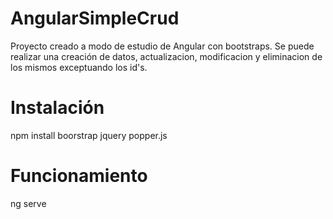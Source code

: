 # AngularSimpleCrud
Proyecto creado a modo de estudio de Angular con bootstraps.
Se puede realizar una creación de datos, actualizacion, modificacion y eliminacion de los mismos exceptuando los id's.

# Instalación
npm install boorstrap jquery popper.js

# Funcionamiento
ng serve
